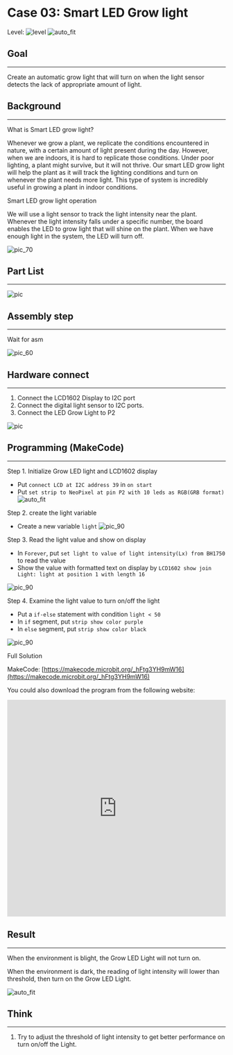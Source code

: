 # Case 03: Smart LED Grow light

Level: ![level](images/level2.png)
![auto_fit](images/Case3/blank.png)<P>


## Goal
<HR>

Create an automatic grow light that will turn on when the light sensor detects the lack of appropriate amount of light.<BR><P>

## Background
<HR>

<span id="subtitle">What is Smart LED grow light?</span><P>
Whenever we grow a plant, we replicate the conditions encountered in nature, with a certain amount of light present during the day. However, when we are indoors, it is hard to replicate those conditions. Under poor lighting, a plant might survive, but it will not thrive. Our smart LED grow light will help the plant as it will track the lighting conditions and turn on whenever the plant needs more light. This type of system is incredibly useful in growing a plant in indoor conditions. <BR><P>

<span id="subtitle">Smart LED grow light operation</span><P>
We will use a light sensor to track the light intensity near the plant. Whenever the light intensity falls under a specific number, the board enables the LED to grow light that will shine on the plant. When we have enough light in the system, the LED will turn off. <BR><P>
![pic_70](images/Case3/blank.png)<P>

## Part List
<HR>

![pic](images/Case3/Case3_parts.png)<P>

## Assembly step
<HR>
Wait for asm

![pic_60](images/Case3/blank.png)<P>

## Hardware connect
<HR>

1. Connect the LCD1602 Display to I2C port
2. Connect the digital light sensor to I2C ports.
3. Connect the LED Grow Light to P2

![pic](images/Case3/Case3_hardware.png)<P>

## Programming (MakeCode)
<HR>

<span id="subtitle">Step 1. Initialize Grow LED light and LCD1602 display</span><P>
* Put `connect LCD at I2C address 39` in `on start`
* Put `set strip to NeoPixel at pin P2 with 10 leds as RGB(GRB format)`
![auto_fit](images/Case3/Case3_p1.png)<P>

<span id="subtitle">Step 2. create the light variable</span><P>
* Create a new variable `light`
![pic_90](images/Case3/Case3_p2.png)<P>

<span id="subtitle">Step 3. Read the light value and show on display</span><P>
* In `Forever`, put `set light to value of light intensity(Lx) from BH1750` to read the value
* Show the value with formatted text on display by `LCD1602 show join Light: light at position 1 with length 16`

![pic_90](images/Case3/Case3_p3.png)<P>

<span id="subtitle">Step 4. Examine the light value to turn on/off the light</span><P>
* Put a `if-else` statement with condition `light < 50`
* In `if` segment, put `strip show color purple`
* In `else` segment, put `strip show color black`

![pic_90](images/Case3/Case3_p4.png)<P>



<span id="subtitle">Full Solution<BR><P>
MakeCode: [https://makecode.microbit.org/_hFtg3YH9mW16](https://makecode.microbit.org/_hFtg3YH9mW16)<BR><P>
You could also download the program from the following website:<BR>
<iframe src="https://makecode.microbit.org/#pub:_hFtg3YH9mW16" width="100%" height="500" frameborder="0"></iframe>


## Result
<HR>

When the environment is blight, the Grow LED Light will not turn on.<BR><P>
When the environment is dark, the reading of light intensity will lower than threshold, then turn on the Grow LED Light.<BR><P>

![auto_fit](images/Case3/Case3_result.png)<P>

## Think
<HR>

1. Try to adjust the threshold of light intensity to get better performance on turn on/off the Light. <BR><P>
